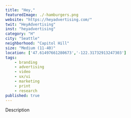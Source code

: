 ```yaml
---
title: "Hey,"
featuredImage: ./-hamburgers.png
website: "https://heyadvertising.com/"
twit: "HeyAdvertising"
inst: "heyadvertising"
category: "H"
city: "Seattle"
neighborhood: "Capitol Hill"
size: "Medium (11-40)"
location: ['47.61497661280673','-122.31732913247303']
tags:
    - branding
    - advertising
    - video
    - ux/ui
    - marketing
    - print
    - research
published: true
---
```


Description
